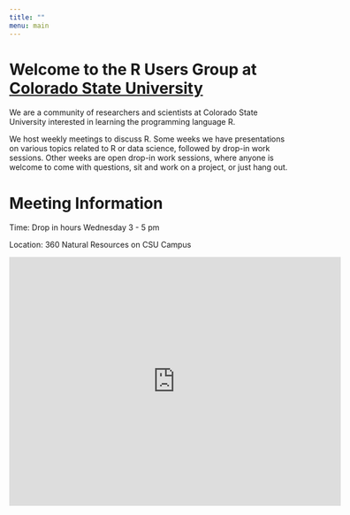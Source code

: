 ```yaml
---
title: ""
menu: main
---
```


# Welcome to the R Users Group at [Colorado State University](colostate.edu)

We are a community of researchers and scientists at Colorado State
University interested in learning the programming language R.

We host weekly meetings to discuss R. Some weeks we have presentations
on various topics related to R or data science, followed by drop-in
work sessions. Other weeks are open drop-in work sessions, where
anyone is welcome to come with questions, sit and work on a project,
or just hang out.

# Meeting Information

Time: Drop in hours Wednesday 3 - 5 pm

Location: 360 Natural Resources on CSU Campus 

<iframe src="https://www.google.com/maps/embed?pb=!1m18!1m12!1m3!1d3030.5580463753254!2d-105.08654729999999!3d40.573436!2m3!1f0!2f0!3f0!3m2!1i1024!2i768!4f13.1!3m3!1m2!1s0x87694a57025c14dd%3A0x476250d5ed1ceebb!2sNatural+Resources!5e0!3m2!1sen!2sus!4v1559063632209!5m2!1sen!2sus" width="600" height="450" frameborder="0" style="border:0" allowfullscreen></iframe>
